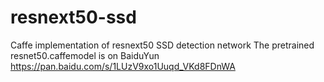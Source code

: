 # resnext50-ssd
Caffe implementation of resnext50 SSD detection network 
The pretrained resnet50.caffemodel is on BaiduYun https://pan.baidu.com/s/1LUzV9xo1Uuqd_VKd8FDnWA
